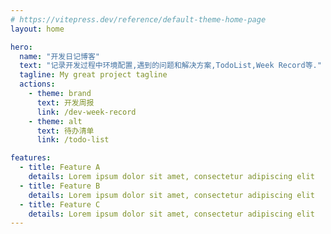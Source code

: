 ```yaml
---
# https://vitepress.dev/reference/default-theme-home-page
layout: home

hero:
  name: "开发日记博客"
  text: "记录开发过程中环境配置,遇到的问题和解决方案,TodoList,Week Record等."
  tagline: My great project tagline
  actions:
    - theme: brand
      text: 开发周报
      link: /dev-week-record
    - theme: alt
      text: 待办清单
      link: /todo-list

features:
  - title: Feature A
    details: Lorem ipsum dolor sit amet, consectetur adipiscing elit
  - title: Feature B
    details: Lorem ipsum dolor sit amet, consectetur adipiscing elit
  - title: Feature C
    details: Lorem ipsum dolor sit amet, consectetur adipiscing elit
---
```


